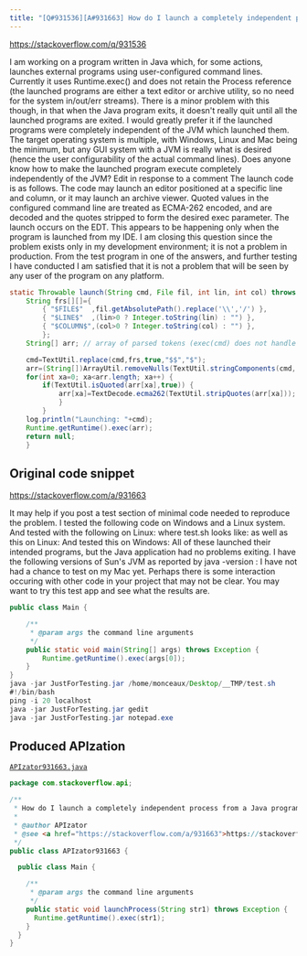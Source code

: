 ```yaml
---
title: "[Q#931536][A#931663] How do I launch a completely independent process from a Java program?"
---
```


https://stackoverflow.com/q/931536

I am working on a program written in Java which, for some actions, launches external programs using user-configured command lines.  Currently it uses Runtime.exec() and does not retain the Process reference (the launched programs are either a text editor or archive utility, so no need for the system in/out/err streams).
There is a minor problem with this though, in that when the Java program exits, it doesn't really quit until all the launched programs are exited.
I would greatly prefer it if the launched programs were completely independent of the JVM which launched them.
The target operating system is multiple, with Windows, Linux and Mac being the minimum, but any GUI system with a JVM is really what is desired (hence the user configurability of the actual command lines).
Does anyone know how to make the launched program execute completely independently of the JVM?
Edit in response to a comment
The launch code is as follows.  The code may launch an editor positioned at a specific line and column, or it may launch an archive viewer.  Quoted values in the configured command line are treated as ECMA-262 encoded, and are decoded and the quotes stripped to form the desired exec parameter.
The launch occurs on the EDT.
This appears to be happening only when the program is launched from my IDE.  I am closing this question since the problem exists only in my development environment; it is not a problem in production.  From the test program in one of the answers, and further testing I have conducted I am satisfied that it is not a problem that will be seen by any user of the program on any platform.


```java
static Throwable launch(String cmd, File fil, int lin, int col) throws Throwable {
    String frs[][]={
        { "$FILE$"  ,fil.getAbsolutePath().replace('\\','/') },
        { "$LINE$"  ,(lin>0 ? Integer.toString(lin) : "") },
        { "$COLUMN$",(col>0 ? Integer.toString(col) : "") },
        };
    String[] arr; // array of parsed tokens (exec(cmd) does not handle quoted values)

    cmd=TextUtil.replace(cmd,frs,true,"$$","$");
    arr=(String[])ArrayUtil.removeNulls(TextUtil.stringComponents(cmd,' ',-1,true,true,true));
    for(int xa=0; xa<arr.length; xa++) {
        if(TextUtil.isQuoted(arr[xa],true)) {
            arr[xa]=TextDecode.ecma262(TextUtil.stripQuotes(arr[xa]));
            }
        }
    log.println("Launching: "+cmd);
    Runtime.getRuntime().exec(arr);
    return null;
    }
```


## Original code snippet

https://stackoverflow.com/a/931663

It may help if you post a test section of minimal code needed to reproduce the problem.  I tested the following code on Windows and a Linux system.
And tested with the following on Linux:
where test.sh looks like:
as well as this on Linux:
And tested this on Windows:
All of these launched their intended programs, but the Java application had no problems exiting.  I have the following versions of Sun's JVM as reported by java -version :
I have not had a chance to test on my Mac yet.  Perhaps there is some interaction occuring with other code in your project that may not be clear.  You may want to try this test app and see what the results are.

```java
public class Main {

    /**
     * @param args the command line arguments
     */
    public static void main(String[] args) throws Exception {
        Runtime.getRuntime().exec(args[0]);
    }
}
java -jar JustForTesting.jar /home/monceaux/Desktop/__TMP/test.sh
#!/bin/bash
ping -i 20 localhost
java -jar JustForTesting.jar gedit
java -jar JustForTesting.jar notepad.exe
```

## Produced APIzation

[`APIzator931663.java`](/data/search/java/APIzator931663.java)

```java
package com.stackoverflow.api;

/**
 * How do I launch a completely independent process from a Java program?
 *
 * @author APIzator
 * @see <a href="https://stackoverflow.com/a/931663">https://stackoverflow.com/a/931663</a>
 */
public class APIzator931663 {

  public class Main {

    /**
     * @param args the command line arguments
     */
    public static void launchProcess(String str1) throws Exception {
      Runtime.getRuntime().exec(str1);
    }
  }
}
```